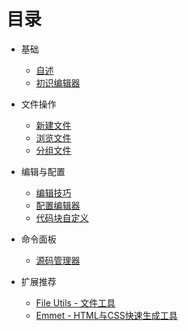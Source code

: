 # 目录

* 基础
    * [自述](README.md)
    * [初识编辑器](base.md)

* 文件操作
    * [新建文件](new-file.md)
    * [浏览文件](open-file.md)
    * [分组文件](group-file.md)

* 编辑与配置
    * [编辑技巧](editor-file.md)
    * [配置编辑器](config.md)
    * [代码块自定义](snippets.md)

* 命令面板
    * [源码管理器](source-control.md)

* 扩展推荐
    * [File Utils - 文件工具](extension-file-utils.md)
    * [Emmet - HTML与CSS快速生成工具](extension-emmet.md)